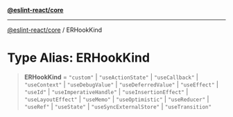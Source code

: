[**@eslint-react/core**](../README.md)

***

[@eslint-react/core](../README.md) / ERHookKind

# Type Alias: ERHookKind

> **ERHookKind** = `"custom"` \| `"useActionState"` \| `"useCallback"` \| `"useContext"` \| `"useDebugValue"` \| `"useDeferredValue"` \| `"useEffect"` \| `"useId"` \| `"useImperativeHandle"` \| `"useInsertionEffect"` \| `"useLayoutEffect"` \| `"useMemo"` \| `"useOptimistic"` \| `"useReducer"` \| `"useRef"` \| `"useState"` \| `"useSyncExternalStore"` \| `"useTransition"`

